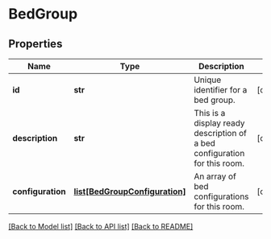 # BedGroup

## Properties
Name | Type | Description | Notes
------------ | ------------- | ------------- | -------------
**id** | **str** | Unique identifier for a bed group. | [optional] 
**description** | **str** | This is a display ready description of a bed configuration for this room. | [optional] 
**configuration** | [**list[BedGroupConfiguration]**](BedGroupConfiguration.md) | An array of bed configurations for this room. | [optional] 

[[Back to Model list]](../README.md#documentation-for-models) [[Back to API list]](../README.md#documentation-for-api-endpoints) [[Back to README]](../README.md)


